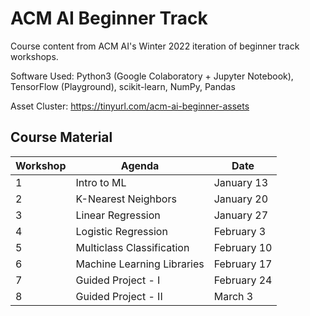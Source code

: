 # ACM AI Beginner Track

Course content from ACM AI's Winter 2022 iteration of beginner track workshops.

Software Used: Python3 (Google Colaboratory + Jupyter Notebook), TensorFlow (Playground), scikit-learn, NumPy, Pandas 

Asset Cluster: https://tinyurl.com/acm-ai-beginner-assets

## Course Material

Workshop | Agenda | Date  
--- | --- | --- 
1 |  Intro to ML | January 13
2 |  K-Nearest Neighbors | January 20
3 |  Linear Regression | January 27
4 |  Logistic Regression | February 3 
5 |  Multiclass Classification | February 10
6 |  Machine Learning Libraries | February 17
7 |  Guided Project - I | February 24
8 |  Guided Project - II | March 3

